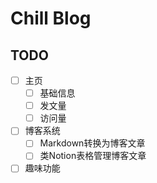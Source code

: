 # Chill Blog

## TODO

- [ ] 主页
  - [ ] 基础信息
  - [ ] 发文量
  - [ ] 访问量
- [ ] 博客系统
  - [ ] Markdown转换为博客文章
  - [ ] 类Notion表格管理博客文章
- [ ] 趣味功能
